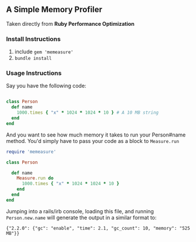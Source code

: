 ## A Simple Memory Profiler

Taken directly from **Ruby Performance Optimization**

### Install Instructions
1. include `gem 'memeasure'`
2. `bundle install`

### Usage Instructions

Say you have the following code:
```ruby

class Person
  def name
    1000.times { "x" * 1024 * 1024 * 10 } # A 10 MB string
  end
end
```

And you want to see how much memory it takes to run your Person#name method. You'd simply have to
pass your code as a block to `Measure.run`

```ruby
require 'memeasure'

class Person

  def name
    Measure.run do
      1000.times { "x" * 1024 * 1024 * 10 }
    end
  end
end

```

Jumping into a rails/irb console, loading this file, and running `Person.new.name` will generate the output in a similar format to:

```
{"2.2.0": {"gc": "enable", "time": 2.1, "gc_count": 10, "memory": "525 MB"}}
```
